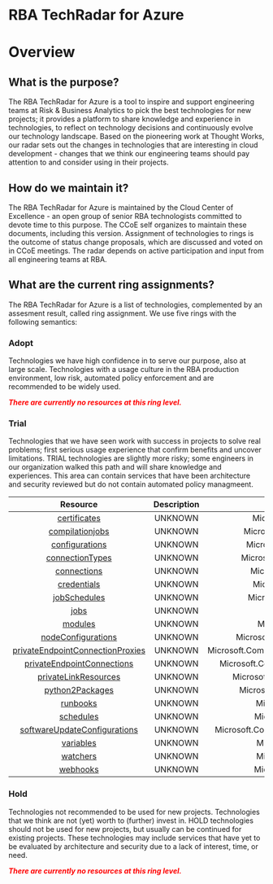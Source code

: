 
RBA TechRadar for Azure
=======================

# Overview

## What is the purpose?


The RBA TechRadar for Azure is a tool to inspire and support engineering teams at Risk & Business Analytics to pick the best technologies for new projects; it provides a platform to share knowledge and experience in technologies, to reflect on technology decisions and continuously evolve our technology landscape.  Based on the pioneering work at Thought Works, our radar sets out the changes in technologies that are interesting in cloud development - changes that we think our engineering teams should pay attention to and consider using in their projects.
## How do we maintain it?


The RBA TechRadar for Azure is maintained by the Cloud Center of Excellence - an open group of senior RBA technologists committed to devote time to this purpose.  The CCoE self organizes to maintain these documents, including this version.  Assignment of technologies to rings is the outcome of status change proposals, which are discussed and voted on in CCoE meetings.  The radar depends on active participation and input from all engineering teams at RBA.
## What are the current ring assignments?


The RBA TechRadar for Azure is a list of technologies, complemented by an assesment result, called ring assignment.  We use five rings with the following semantics:
### Adopt


Technologies we have high confidence in to serve our purpose, also at large scale.  Technologies with a usage culture in the RBA production environment, low risk, automated policy enforcement and are recommended to be widely used.  
  
***<font color="red"> There are currently no resources at this ring level. </font>***
### Trial


Technologies that we have seen work with success in projects to solve real problems;  first serious usage experience that confirm benefits and uncover limitations.  TRIAL technologies are slightly more risky; some engineers in our organization walked this path and will share knowledge and experiences.  This area can contain services that have been architecture and security reviewed but do not contain automated policy managmeent.  

|Resource|Description|Path|Status|
| :---: | :---: | :---: | :---: |
|[certificates](https://github.com/openrba/python-azure-techradar/Microsoft.Compute/automationAccounts/certificates/README.md)|UNKNOWN|Microsoft.Compute/automationAccounts/certificates|TRIAL|
|[compilationjobs](https://github.com/openrba/python-azure-techradar/Microsoft.Compute/automationAccounts/compilationjobs/README.md)|UNKNOWN|Microsoft.Compute/automationAccounts/compilationjobs|TRIAL|
|[configurations](https://github.com/openrba/python-azure-techradar/Microsoft.Compute/automationAccounts/configurations/README.md)|UNKNOWN|Microsoft.Compute/automationAccounts/configurations|TRIAL|
|[connectionTypes](https://github.com/openrba/python-azure-techradar/Microsoft.Compute/automationAccounts/connectionTypes/README.md)|UNKNOWN|Microsoft.Compute/automationAccounts/connectionTypes|TRIAL|
|[connections](https://github.com/openrba/python-azure-techradar/Microsoft.Compute/automationAccounts/connections/README.md)|UNKNOWN|Microsoft.Compute/automationAccounts/connections|TRIAL|
|[credentials](https://github.com/openrba/python-azure-techradar/Microsoft.Compute/automationAccounts/credentials/README.md)|UNKNOWN|Microsoft.Compute/automationAccounts/credentials|TRIAL|
|[jobSchedules](https://github.com/openrba/python-azure-techradar/Microsoft.Compute/automationAccounts/jobSchedules/README.md)|UNKNOWN|Microsoft.Compute/automationAccounts/jobSchedules|TRIAL|
|[jobs](https://github.com/openrba/python-azure-techradar/Microsoft.Compute/automationAccounts/jobs/README.md)|UNKNOWN|Microsoft.Compute/automationAccounts/jobs|TRIAL|
|[modules](https://github.com/openrba/python-azure-techradar/Microsoft.Compute/automationAccounts/modules/README.md)|UNKNOWN|Microsoft.Compute/automationAccounts/modules|TRIAL|
|[nodeConfigurations](https://github.com/openrba/python-azure-techradar/Microsoft.Compute/automationAccounts/nodeConfigurations/README.md)|UNKNOWN|Microsoft.Compute/automationAccounts/nodeConfigurations|TRIAL|
|[privateEndpointConnectionProxies](https://github.com/openrba/python-azure-techradar/Microsoft.Compute/automationAccounts/privateEndpointConnectionProxies/README.md)|UNKNOWN|Microsoft.Compute/automationAccounts/privateEndpointConnectionProxies|TRIAL|
|[privateEndpointConnections](https://github.com/openrba/python-azure-techradar/Microsoft.Compute/automationAccounts/privateEndpointConnections/README.md)|UNKNOWN|Microsoft.Compute/automationAccounts/privateEndpointConnections|TRIAL|
|[privateLinkResources](https://github.com/openrba/python-azure-techradar/Microsoft.Compute/automationAccounts/privateLinkResources/README.md)|UNKNOWN|Microsoft.Compute/automationAccounts/privateLinkResources|TRIAL|
|[python2Packages](https://github.com/openrba/python-azure-techradar/Microsoft.Compute/automationAccounts/python2Packages/README.md)|UNKNOWN|Microsoft.Compute/automationAccounts/python2Packages|TRIAL|
|[runbooks](https://github.com/openrba/python-azure-techradar/Microsoft.Compute/automationAccounts/runbooks/README.md)|UNKNOWN|Microsoft.Compute/automationAccounts/runbooks|TRIAL|
|[schedules](https://github.com/openrba/python-azure-techradar/Microsoft.Compute/automationAccounts/schedules/README.md)|UNKNOWN|Microsoft.Compute/automationAccounts/schedules|TRIAL|
|[softwareUpdateConfigurations](https://github.com/openrba/python-azure-techradar/Microsoft.Compute/automationAccounts/softwareUpdateConfigurations/README.md)|UNKNOWN|Microsoft.Compute/automationAccounts/softwareUpdateConfigurations|TRIAL|
|[variables](https://github.com/openrba/python-azure-techradar/Microsoft.Compute/automationAccounts/variables/README.md)|UNKNOWN|Microsoft.Compute/automationAccounts/variables|TRIAL|
|[watchers](https://github.com/openrba/python-azure-techradar/Microsoft.Compute/automationAccounts/watchers/README.md)|UNKNOWN|Microsoft.Compute/automationAccounts/watchers|TRIAL|
|[webhooks](https://github.com/openrba/python-azure-techradar/Microsoft.Compute/automationAccounts/webhooks/README.md)|UNKNOWN|Microsoft.Compute/automationAccounts/webhooks|TRIAL|

### Hold


Technologies not recommended to be used for new projects. Technologies that we think are not (yet) worth to (further) invest in.  HOLD technologies should not be used for new projects, but usually can be continued for existing projects.  These technologies may include services that have yet to be evaluated by architecture and security due to a lack of interest, time, or need.  
  
***<font color="red"> There are currently no resources at this ring level. </font>***